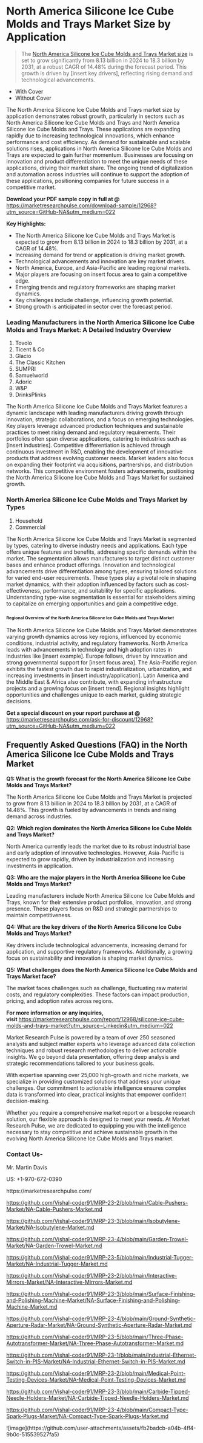 <h1>North America Silicone Ice Cube Molds and Trays Market&nbsp;Size by Application</h1><blockquote><p>The <a href="https://marketresearchpulse.com/download-sample/12968?utm_source=GitHub-NA&amp;utm_medium=022">North America Silicone Ice Cube Molds and Trays Market size</a> is set to grow significantly from 8.13 billion in 2024 to 18.3 billion by 2031, at a robust CAGR of 14.48% during the forecast period. This growth is driven by [insert key drivers], reflecting rising demand and technological advancements.</p></blockquote><ul><li>With Cover<li> Without Cover</li></ul><p>The North America Silicone Ice Cube Molds and Trays market size by application demonstrates robust growth, particularly in sectors such as North America Silicone Ice Cube Molds and Trays and North America Silicone Ice Cube Molds and Trays. These applications are expanding rapidly due to increasing technological innovations, which enhance performance and cost efficiency. As demand for sustainable and scalable solutions rises, applications in North America Silicone Ice Cube Molds and Trays are expected to gain further momentum. Businesses are focusing on innovation and product differentiation to meet the unique needs of these applications, driving their market share. The ongoing trend of digitalization and automation across industries will continue to support the adoption of these applications, positioning companies for future success in a competitive market.</p><p><strong>Download your PDF sample copy in full at @ </strong><a href="https://marketresearchpulse.com/download-sample/12968?utm_source=GitHub-NA&amp;utm_medium=022">https://marketresearchpulse.com/download-sample/12968?utm_source=GitHub-NA&amp;utm_medium=022</a></p><p><strong>Key Highlights: </strong></p><ul><li>The North America Silicone Ice Cube Molds and Trays Market is expected to grow from 8.13 billion in 2024 to 18.3 billion by 2031, at a CAGR of 14.48%.</li><li>Increasing demand for trend or application is driving market growth.</li><li>Technological advancements and innovation are key market drivers.</li><li>North America, Europe, and Asia-Pacific are leading regional markets.</li><li>Major players are focusing on insert focus area to gain a competitive edge.</li><li>Emerging trends and regulatory frameworks are shaping market dynamics.</li><li>Key challenges include challenge, influencing growth potential.</li><li>Strong growth is anticipated in sector over the forecast period.</li></ul><h3>Leading Manufacturers in the North America Silicone Ice Cube Molds and Trays Market: A Detailed Industry Overview</h3><ol><li>Tovolo</li><li>Ticent & Co</li><li>Glacio</li><li>The Classic Kitchen</li><li>SUMPRI</li><li>Samuelworld</li><li>Adoric</li><li>W&P</li><li>DrinksPlinks</li></ol><div class="flex max-w-full flex-col flex-grow"><div class="min-h-8 text-message flex w-full flex-col items-end gap-2 whitespace-normal break-words [.text-message+&amp;]:mt-5" dir="auto" data-message-author-role="assistant" data-message-id="fd8432e4-4910-450d-b182-61b7bfb0a01f" data-message-model-slug="gpt-4o"><div class="flex w-full flex-col gap-1 empty:hidden first:pt-[3px]"><div class="markdown prose w-full break-words dark:prose-invert light"><p>The North America Silicone Ice Cube Molds and Trays Market features a dynamic landscape with leading manufacturers driving growth through innovation, strategic collaborations, and a focus on emerging technologies. Key players leverage advanced production techniques and sustainable practices to meet rising demand and regulatory requirements. Their portfolios often span diverse applications, catering to industries such as [insert industries]. Competitive differentiation is achieved through continuous investment in R&amp;D, enabling the development of innovative products that address evolving customer needs. Market leaders also focus on expanding their footprint via acquisitions, partnerships, and distribution networks. This competitive environment fosters advancements, positioning the North America Silicone Ice Cube Molds and Trays Market for sustained growth.</p></div></div></div></div><h3>North America Silicone Ice Cube Molds and Trays Market by Types</h3><ol><li>Household<li> Commercial</li></ol><div class="flex max-w-full flex-col flex-grow"><div class="min-h-8 text-message flex w-full flex-col items-end gap-2 whitespace-normal break-words [.text-message+&amp;]:mt-5" dir="auto" data-message-author-role="assistant" data-message-id="084470be-0bb7-4664-bddf-5156b4f41249" data-message-model-slug="gpt-4o-mini"><div class="flex w-full flex-col gap-1 empty:hidden first:pt-[3px]"><div class="markdown prose w-full break-words dark:prose-invert light"><p>The North America Silicone Ice Cube Molds and Trays Market is segmented by types, catering to diverse industry needs and applications. Each type offers unique features and benefits, addressing specific demands within the market. The segmentation allows manufacturers to target distinct customer bases and enhance product offerings. Innovation and technological advancements drive differentiation among types, ensuring tailored solutions for varied end-user requirements. These types play a pivotal role in shaping market dynamics, with their adoption influenced by factors such as cost-effectiveness, performance, and suitability for specific applications. Understanding type-wise segmentation is essential for stakeholders aiming to capitalize on emerging opportunities and gain a competitive edge.</p></div></div></div></div><h3><span style="font-size: 11px;">Regional Overview of the North America Silicone Ice Cube Molds and Trays Market</span></h3><div class="flex max-w-full flex-col flex-grow"><div class="min-h-8 text-message flex w-full flex-col items-end gap-2 whitespace-normal break-words [.text-message+&amp;]:mt-5" dir="auto" data-message-author-role="assistant" data-message-id="e9038762-ce64-4e30-91c9-9bd413514231" data-message-model-slug="gpt-4o-mini"><div class="flex w-full flex-col gap-1 empty:hidden first:pt-[3px]"><div class="markdown prose w-full break-words dark:prose-invert light"><p>The North America Silicone Ice Cube Molds and Trays Market demonstrates varying growth dynamics across key regions, influenced by economic conditions, industrial activity, and regulatory frameworks. North America leads with advancements in technology and high adoption rates in industries like [insert example]. Europe follows, driven by innovation and strong governmental support for [insert focus area]. The Asia-Pacific region exhibits the fastest growth due to rapid industrialization, urbanization, and increasing investments in [insert industry/application]. Latin America and the Middle East &amp; Africa also contribute, with expanding infrastructure projects and a growing focus on [insert trend]. Regional insights highlight opportunities and challenges unique to each market, guiding strategic decisions.</p></div></div></div></div><p><strong>Get a special discount on your report purchase at @ </strong><a href="https://marketresearchpulse.com/ask-for-discount/12968?utm_source=GitHub-NA&amp;utm_medium=022">https://marketresearchpulse.com/ask-for-discount/12968?utm_source=GitHub-NA&amp;utm_medium=022</a></p><h2>Frequently Asked Questions (FAQ) in the North America Silicone Ice Cube Molds and Trays Market</h2><p><strong>Q1: What is the growth forecast for the North America Silicone Ice Cube Molds and Trays Market?</strong></p><p>The North America Silicone Ice Cube Molds and Trays Market is projected to grow from 8.13 billion in 2024 to 18.3 billion by 2031, at a CAGR of 14.48%. This growth is fueled by advancements in trends and rising demand across industries.</p><p><strong>Q2: Which region dominates the North America Silicone Ice Cube Molds and Trays Market?</strong></p><p>North America currently leads the market due to its robust industrial base and early adoption of innovative technologies. However, Asia-Pacific is expected to grow rapidly, driven by industrialization and increasing investments in application.</p><p><strong>Q3: Who are the major players in the North America Silicone Ice Cube Molds and Trays Market?</strong></p><p>Leading manufacturers include North America Silicone Ice Cube Molds and Trays, known for their extensive product portfolios, innovation, and strong presence. These players focus on R&amp;D and strategic partnerships to maintain competitiveness.</p><p><strong>Q4: What are the key drivers of the North America Silicone Ice Cube Molds and Trays Market?</strong></p><p>Key drivers include technological advancements, increasing demand for application, and supportive regulatory frameworks. Additionally, a growing focus on sustainability and innovation is shaping market dynamics.</p><p><strong>Q5: What challenges does the North America Silicone Ice Cube Molds and Trays Market face?</strong></p><p>The market faces challenges such as challenge, fluctuating raw material costs, and regulatory complexities. These factors can impact production, pricing, and adoption rates across regions.</p><p><strong>For more information or any inquiries, visit&nbsp;</strong><a href="https://marketresearchpulse.com/report/12968/silicone-ice-cube-molds-and-trays-market?utm_source=Linkedin&utm_medium=022">https://marketresearchpulse.com/report/12968/silicone-ice-cube-molds-and-trays-market?utm_source=Linkedin&utm_medium=022</a></p><p>Market Research Pulse is powered by a team of over 250 seasoned analysts and subject matter experts who leverage advanced data collection techniques and robust research methodologies to deliver actionable insights. We go beyond data presentation, offering deep analysis and strategic recommendations tailored to your business goals.</p><p>With expertise spanning over 25,000 high-growth and niche markets, we specialize in providing customized solutions that address your unique challenges. Our commitment to actionable intelligence ensures complex data is transformed into clear, practical insights that empower confident decision-making.</p><p>Whether you require a comprehensive market report or a bespoke research solution, our flexible approach is designed to meet your needs. At Market Research Pulse, we are dedicated to equipping you with the intelligence necessary to stay competitive and achieve sustainable growth in the evolving North America Silicone Ice Cube Molds and Trays market.</p><h3><strong>Contact Us-</strong></h3><p>Mr. Martin Davis</p><p>US: +1-970-672-0390</p><p>https://marketresearchpulse.com/</p><p><a href="https://github.com/Vishal-coder91/MRP-23-2/blob/main/Cable-Pushers-Market/NA-Cable-Pushers-Market.md">https://github.com/Vishal-coder91/MRP-23-2/blob/main/Cable-Pushers-Market/NA-Cable-Pushers-Market.md</a></p><p><a href="https://github.com/Vishal-coder91/MRP-23-3/blob/main/Isobutylene-Market/NA-Isobutylene-Market.md">https://github.com/Vishal-coder91/MRP-23-3/blob/main/Isobutylene-Market/NA-Isobutylene-Market.md</a></p><p><a href="https://github.com/Vishal-coder91/MRP-23-4/blob/main/Garden-Trowel-Market/NA-Garden-Trowel-Market.md">https://github.com/Vishal-coder91/MRP-23-4/blob/main/Garden-Trowel-Market/NA-Garden-Trowel-Market.md</a></p><p><a href="https://github.com/Vishal-coder91/MRP-23-5/blob/main/Industrial-Tugger-Market/NA-Industrial-Tugger-Market.md">https://github.com/Vishal-coder91/MRP-23-5/blob/main/Industrial-Tugger-Market/NA-Industrial-Tugger-Market.md</a></p><p><a href="https://github.com/Vishal-coder91/MRP-23-2/blob/main/Interactive-Mirrors-Market/NA-Interactive-Mirrors-Market.md">https://github.com/Vishal-coder91/MRP-23-2/blob/main/Interactive-Mirrors-Market/NA-Interactive-Mirrors-Market.md</a></p><p><a href="https://github.com/Vishal-coder91/MRP-23-3/blob/main/Surface-Finishing-and-Polishing-Machine-Market/NA-Surface-Finishing-and-Polishing-Machine-Market.md">https://github.com/Vishal-coder91/MRP-23-3/blob/main/Surface-Finishing-and-Polishing-Machine-Market/NA-Surface-Finishing-and-Polishing-Machine-Market.md</a></p><p><a href="https://github.com/Vishal-coder91/MRP-23-4/blob/main/Ground-Synthetic-Aperture-Radar-Market/NA-Ground-Synthetic-Aperture-Radar-Market.md">https://github.com/Vishal-coder91/MRP-23-4/blob/main/Ground-Synthetic-Aperture-Radar-Market/NA-Ground-Synthetic-Aperture-Radar-Market.md</a></p><p><a href="https://github.com/Vishal-coder91/MRP-23-5/blob/main/Three-Phase-Autotransformer-Market/NA-Three-Phase-Autotransformer-Market.md">https://github.com/Vishal-coder91/MRP-23-5/blob/main/Three-Phase-Autotransformer-Market/NA-Three-Phase-Autotransformer-Market.md</a></p><p><a href="https://github.com/Vishal-coder91/MRP-23-1/blob/main/Industrial-Ethernet-Switch-in-PIS-Market/NA-Industrial-Ethernet-Switch-in-PIS-Market.md">https://github.com/Vishal-coder91/MRP-23-1/blob/main/Industrial-Ethernet-Switch-in-PIS-Market/NA-Industrial-Ethernet-Switch-in-PIS-Market.md</a></p><p><a href="https://github.com/Vishal-coder91/MRP-23-2/blob/main/Medical-Point-Testing-Devices-Market/NA-Medical-Point-Testing-Devices-Market.md">https://github.com/Vishal-coder91/MRP-23-2/blob/main/Medical-Point-Testing-Devices-Market/NA-Medical-Point-Testing-Devices-Market.md</a></p><p><a href="https://github.com/Vishal-coder91/MRP-23-3/blob/main/Carbide-Tipped-Needle-Holders-Market/NA-Carbide-Tipped-Needle-Holders-Market.md">https://github.com/Vishal-coder91/MRP-23-3/blob/main/Carbide-Tipped-Needle-Holders-Market/NA-Carbide-Tipped-Needle-Holders-Market.md</a></p><p><a href="https://github.com/Vishal-coder91/MRP-23-4/blob/main/Compact-Type-Spark-Plugs-Market/NA-Compact-Type-Spark-Plugs-Market.md">https://github.com/Vishal-coder91/MRP-23-4/blob/main/Compact-Type-Spark-Plugs-Market/NA-Compact-Type-Spark-Plugs-Market.md</a></p>
![image](https://github.com/user-attachments/assets/fb2badcb-a04b-4ff4-9b0c-515539527fa5)
